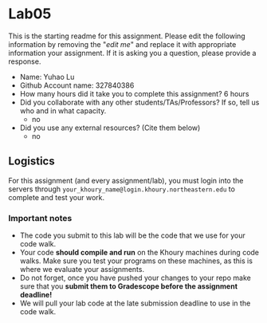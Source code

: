 # Lab05

This is the starting readme for this assignment.  Please edit the following information by removing the "*edit me*" and replace it with appropriate information your assignment. If it is asking you a question, please provide a response.

- Name: Yuhao Lu
- Github Account name: 327840386
- How many hours did it take you to complete this assignment? 6 hours
- Did you collaborate with any other students/TAs/Professors? If so, tell us who and in what capacity.
  - no
- Did you use any external resources? (Cite them below)
  - no

## Logistics

For this assignment (and every assignment/lab), you must login into the servers through `your_khoury_name@login.khoury.northeastern.edu` to complete and test your work. 

### Important notes

* The code you submit to this lab will be the code that we use for your code walk. 
* Your code **should compile and run** on the Khoury machines during code walks. Make sure you test your programs on these machines, as this is where we evaluate your assignments.
* Do not forget, once you have pushed your changes to your repo make sure that you **submit them to Gradescope before the assignment deadline!** 
* We will pull your lab code at the late submission deadline to use in the code walk.
